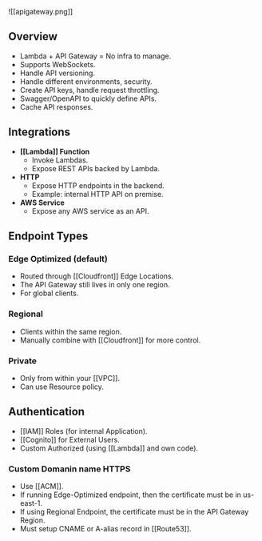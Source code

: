 ![[apigateway.png]]

## Overview

- Lambda + API Gateway = No infra to manage.
- Supports WebSockets.
- Handle API versioning.
- Handle different environments, security.
- Create API keys, handle request throttling.
- Swagger/OpenAPI to quickly define APIs.
- Cache API responses.

## Integrations

- **[[Lambda]] Function**
  - Invoke Lambdas.
  - Expose REST APIs backed by Lambda.
- **HTTP**
  - Expose HTTP endpoints in the backend.
  - Example: internal HTTP API on premise.
- **AWS Service**
  - Expose any AWS service as an API.

## Endpoint Types

### Edge Optimized (default)
- Routed through [[Cloudfront]] Edge Locations.
- The API Gateway still lives in only one region.
- For global clients.

### Regional
- Clients within the same region.
- Manually combine with [[Cloudfront]] for more control.

### Private
- Only from within your [[VPC]].
- Can use Resource policy.

## Authentication

- [[IAM]] Roles (for internal Application).
- [[Cognito]] for External Users.
- Custom Authorized (using [[Lambda]] and own code).

### Custom Domanin name HTTPS

- Use [[ACM]].
- If running Edge-Optimized endpoint, then the certificate must be in us-east-1.
- If using Regional Endpoint, the certificate must be in the API Gateway Region.
- Must setup CNAME or A-alias record in [[Route53]].
